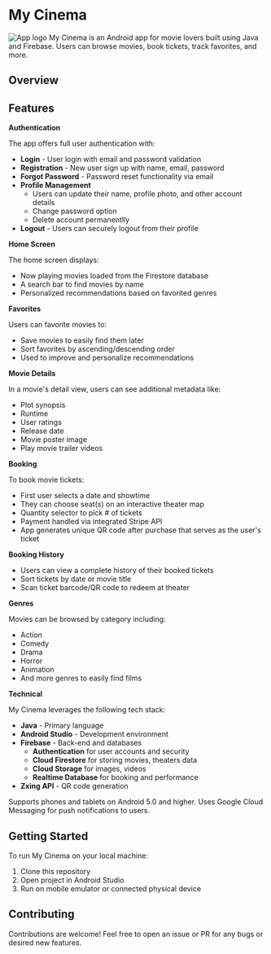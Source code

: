 # My Cinema
![App logo](https://i.ibb.co/k6GWXVM/370125421-2555136981316951-8906401763159225686-n.png)
My Cinema is an Android app for movie lovers built using Java and Firebase. Users can browse movies, book tickets, track favorites, and more.

## Overview


## Features

**Authentication**

The app offers full user authentication with:

-   **Login**  - User login with email and password validation
-   **Registration**  - New user sign up with name, email, password
-   **Forgot Password**  - Password reset functionality via email
-   **Profile Management**
    -   Users can update their name, profile photo, and other account details
    -   Change password option
    -   Delete account permanentlly
-   **Logout**  - Users can securely logout from their profile

**Home Screen**

The home screen displays:

-   Now playing movies loaded from the Firestore database
-   A search bar to find movies by name
-   Personalized recommendations based on favorited genres

**Favorites**

Users can favorite movies to:

-   Save movies to easily find them later
-   Sort favorites by ascending/descending order
-   Used to improve and personalize recommendations

**Movie Details**

In a movie's detail view, users can see additional metadata like:

-   Plot synopsis
-   Runtime
-   User ratings
-   Release date
-   Movie poster image
-   Play movie trailer videos

**Booking**

To book movie tickets:

-   First user selects a date and showtime
-   They can choose seat(s) on an interactive theater map
-   Quantity selector to pick # of tickets
-   Payment handled via integrated Stripe API
-   App generates unique QR code after purchase that serves as the user's ticket

**Booking History**

-   Users can view a complete history of their booked tickets
-   Sort tickets by date or movie title
-   Scan ticket barcode/QR code to redeem at theater

**Genres**

Movies can be browsed by category including:

-   Action
-   Comedy
-   Drama
-   Horror
-   Animation
-   And more genres to easily find films

**Technical**

My Cinema leverages the following tech stack:

-   **Java**  - Primary language
-   **Android Studio**  - Development environment
-   **Firebase**  - Back-end and databases
    -   **Authentication**  for user accounts and security
    -   **Cloud Firestore**  for storing movies, theaters data
    -   **Cloud Storage**  for images, videos
    -   **Realtime Database**  for booking and performance
-   **Zxing API**  - QR code generation

Supports phones and tablets on Android 5.0 and higher. Uses Google Cloud Messaging for push notifications to users.



## Getting Started

To run My Cinema on your local machine:

1.  Clone this repository
2.  Open project in Android Studio
3.  Run on mobile emulator or connected physical device

## Contributing

Contributions are welcome! Feel free to open an issue or PR for any bugs or desired new features.

